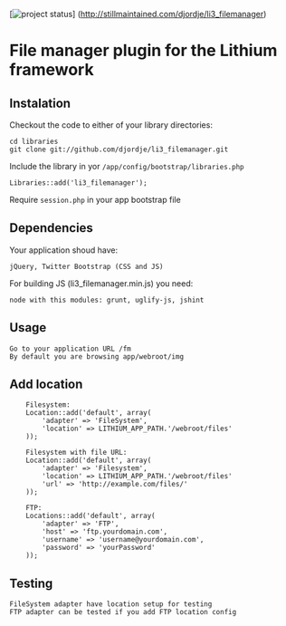 [![project status](http://stillmaintained.com/djordje/li3_filemanager.png)]
(http://stillmaintained.com/djordje/li3_filemanager)

# File manager plugin for the Lithium framework

## Instalation

Checkout the code to either of your library directories:

	cd libraries
	git clone git://github.com/djordje/li3_filemanager.git

Include the library in yor `/app/config/bootstrap/libraries.php`

	Libraries::add('li3_filemanager');

Require `session.php` in your app bootstrap file

## Dependencies

Your application shoud have:

	jQuery, Twitter Bootstrap (CSS and JS)

For building JS (li3_filemanager.min.js) you need:

	node with this modules: grunt, uglify-js, jshint

## Usage

	Go to your application URL /fm
	By default you are browsing app/webroot/img

## Add location

		Filesystem:
		Location::add('default', array(
			'adapter' => 'FileSystem',
			'location' => LITHIUM_APP_PATH.'/webroot/files'
		));

		Filesystem with file URL:
		Location::add('default', array(
			'adapter' => 'Filesystem',
			'location' => LITHIUM_APP_PATH.'/webroot/files'
			'url' => 'http://example.com/files/'
		));

		FTP:
		Locations::add('default', array(
			'adapter' => 'FTP',
			'host' => 'ftp.yourdomain.com',
			'username' => 'username@yourdomain.com',
			'password' => 'yourPassword'
		));

## Testing

	FileSystem adapter have location setup for testing
	FTP adapter can be tested if you add FTP location config